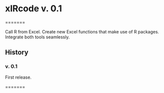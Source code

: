 # xlRcode v. 0.1
=======

Call R from Excel. Create new Excel functions that make use of R packages. Integrate both tools seamlessly.

## History

### v. 0.1
First release.

=======

